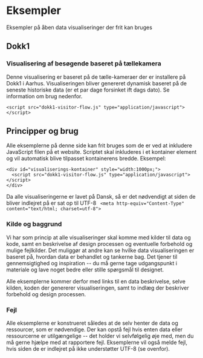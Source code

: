 # Eksempler
Eksempler på åben data visualiseringer der frit kan bruges

## Dokk1

### Visualisering af besøgende baseret på tællekamera
Denne visualisering er baseret på de tælle-kameraer der er installere på Dokk1 i Aarhus. Visualiseringen bliver genereret dynamisk baseret på de seneste historiske data (er et par dage forsinket ift dags dato). Se information om brug nedenfor.

`<script src="dokk1-visitor-flow.js" type="application/javascript"></script>`

## Principper og brug

Alle eksemplerne på denne side kan frit bruges som de er ved at inkludere JavaScript filen på et website. Scriptet skal inkluderes i et kontainer element og vil automatisk blive tilpasset kontainerens bredde. Eksempel:

```
<div id="visualiserings-kontainer" style="width:1000px;">
  <script src="dokk1-visitor-flow.js" type="application/javascript"></script>
</div>
```

Da alle visualiseringerne er lavet på Dansk, så er det nødvendigt at siden de bliver indlejret på er sat op til UTF-8 ` <meta http-equiv="Content-Type" content="text/html; charset=utf-8">`

### Kilde og baggrund
Vi har som princip at alle visualiseringer skal komme med kilder til data og kode, samt en beskrivelse af design processen og eventuelle forbehold og mulige fejlkilder. Det muliggør at andre kan se hvilke data visualiseringen er baseret på, hvordan data er behandlet og tankerne bag. Det tjener til gennemsigtighed og inspiration -- du må gerne tage udgangspunkt i materiale og lave noget bedre eller stille spørgsmål til designet. 

Alle eksemplerne kommer derfor med links til en data beskrivelse, selve kilden, koden der genererer visualiseringen, samt to indlæg der beskriver forbehold og design processen.

### Fejl
Alle eksemplerne er konstrueret således at de selv henter de data og ressourcer, som er nødvendige. Der kan opstå fejl hvis enten data eller ressourcerne er utilgængelige -- det holder vi selvfølgelig øje med, men du må gerne hjælpe med at rapportere fejl. Eksemplerne vil også melde fejl, hvis siden de er indlejret på ikke understøtter UTF-8 (se ovenfor).

